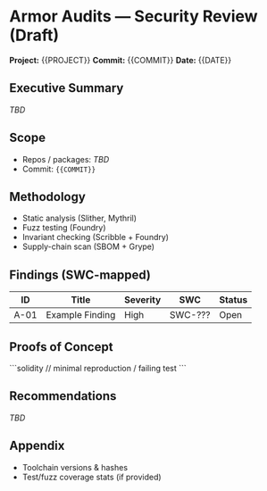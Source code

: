 # Armor Audits — Security Review (Draft)

**Project:** {{PROJECT}}
**Commit:** {{COMMIT}}
**Date:** {{DATE}}

## Executive Summary
_TBD_

## Scope
- Repos / packages: _TBD_
- Commit: `{{COMMIT}}`

## Methodology
- Static analysis (Slither, Mythril)
- Fuzz testing (Foundry)
- Invariant checking (Scribble + Foundry)
- Supply-chain scan (SBOM + Grype)

## Findings (SWC-mapped)
| ID | Title | Severity | SWC | Status |
|---|---|---|---|---|
| A-01 | Example Finding | High | SWC-??? | Open |

## Proofs of Concept
\`\`\`solidity
// minimal reproduction / failing test
\`\`\`

## Recommendations
_TBD_

## Appendix
- Toolchain versions & hashes
- Test/fuzz coverage stats (if provided)
